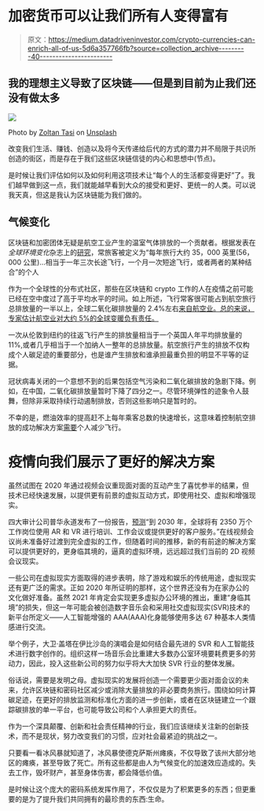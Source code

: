 # 加密货币可以让我们所有人变得富有

> 原文：<https://medium.datadriveninvestor.com/crypto-currencies-can-enrich-all-of-us-5d6a357766fb?source=collection_archive---------40----------------------->

## 我的理想主义导致了区块链——但是到目前为止我们还没有做太多

![](img/b93fc57649fa2db517e03f327ff4e5e1.png)

Photo by [Zoltan Tasi](https://unsplash.com/@zoltantasi?utm_source=unsplash&utm_medium=referral&utm_content=creditCopyText) on [Unsplash](https://unsplash.com/s/photos/ice?utm_source=unsplash&utm_medium=referral&utm_content=creditCopyText)

改变我们生活、赚钱、创造以及将今天传递给后代的方式的潜力并不局限于共识所创造的街区，而是存在于我们这些区块链信徒的内心和思想中(节点)。

是时候让我们评估如何以及如何利用这项技术让“每个人的生活都变得更好”了。我们越早做到这一点，我们就能越早看到大众的接受和更好、更统一的人类。可以说我天真，但这是我认为区块链能为我们做的。

## 气候变化

区块链和加密团体无疑是航空工业产生的温室气体排放的一个贡献者。根据发表在*全球环境变化*杂志上的[研究](https://www.theguardian.com/business/2020/nov/17/people-cause-global-aviation-emissions-study-covid-19)，常旅客被定义为“每年旅行大约 35，000 英里(56，000 公里)…相当于一年三次长途飞行，一个月一次短途飞行，或者两者的某种结合”的个人

作为一个全球性的分布式社区，那些在区块链和 crypto 工作的人在疫情之前可能已经在空中度过了高于平均水平的时间。如上所述，飞行常客很可能占到航空旅行总排放量的一半以上，全球二氧化碳排放量的 2.4%左右[来自航空业。总的来说，专家估计航空业对大约 5%的全球变暖负有责任。](https://theicct.org/publications/co2-emissions-commercial-aviation-2018)

一次从伦敦到纽约的往返飞行产生的排放量相当于一个英国人年平均排放量的 11%,或者几乎相当于一个加纳人一整年的总排放量。航空旅行产生的排放不仅构成个人碳足迹的重要部分，也是谁产生排放和谁承担最重负担的明显不平等的证据。

冠状病毒关闭的一个意想不到的后果包括空气污染和二氧化碳排放的急剧下降。例如，在中国，二氧化碳排放量暂时下降了四分之一。尽管环境弹性的迹象令人鼓舞，但除非采取持续行动遏制排放，否则这些影响只是暂时的。

不幸的是，燃油效率的提高赶不上每年乘客总数的快速增长，这意味着控制航空排放的成功解决方案[需要](https://www.bbc.com/future/article/20200218-climate-change-how-to-cut-your-carbon-emissions-when-flying)个人减少飞行。

# 疫情向我们展示了更好的解决方案

虽然试图在 2020 年通过视频会议重现面对面的互动产生了喜忧参半的结果，但技术已经快速发展，以提供更有前景的虚拟互动方式，即使用社交、虚拟和增强现实。

四大审计公司普华永道发布了一份报告，[预测](https://www.cnbc.com/2020/07/04/virtual-reality-usage-booms-in-the-workplace-amid-the-pandemic.html)“到 2030 年，全球将有 2350 万个工作岗位使用 AR 和 VR 进行培训、工作会议或提供更好的客户服务。”在线视频会议尚未准备好过渡到完全虚拟的工作，但随着时间的推移，新的有前途的解决方案可以提供更好的，更身临其境的，逼真的虚拟环境，远远超过我们当前的 2D 视频会议现实。

一些公司在虚拟现实方面取得的进步表明，除了游戏和娱乐的传统用途，虚拟现实还有更广泛的需求。正如 2020 年所证明的那样，这个世界还没有为在家办公的文化做好准备。虽然 2021 年肯定会实现更多虚拟办公环境的推出，重建“身临其境”的损失，但这一年可能会被创造数字音乐会和采用社交虚拟现实(SVR)技术的新平台所定义——人工智能增强的 AAA(AAA)化身能够使用多达 67 种基本人类情感进行交流。

举个例子，大卫·盖塔在伊比沙岛的演唱会是如何结合最先进的 SVR 和人工智能技术进行数字创作的。组织这样一场音乐会比重建大多数办公室环境要耗费更多的劳动力，因此，投入这些新公司的努力似乎将大大加快 SVR 行业的整体发展。

俗话说，需要是发明之母。虚拟现实的发展将创造一个需要更少面对面会议的未来，允许区块链和密码社区减少或消除大量排放的非必要商务旅行。围绕如何计算碳足迹，在更好的排放监测和标准化方面的进一步创新，或者在区块链建立一个跟踪碳排放的单一平台，也可能导致公司和个人承担更大的责任。

作为一个深具颠覆、创新和社会责任精神的行业，我们应该继续关注新的创新技术，而不是现状，努力改变我们的习惯，应对社会最紧迫的挑战之一。

只要看一看冰风暴就知道了，冰风暴使德克萨斯州瘫痪，不仅导致了该州大部分地区的瘫痪，甚至导致了死亡。所有这些都是由人为气候变化的加速效应造成的。失去工作，毁坏财产，甚至身体伤害，都会降低价值。

是时候让这个庞大的密码系统发挥作用了，不仅仅是为了积累更多的东西；但更重要的是为了提升我们共同拥有的最珍贵的东西:生命。